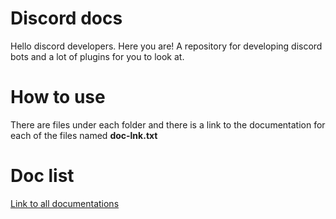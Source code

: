# Discord docs

Hello discord developers. Here you are!
A repository for developing discord bots and a lot of plugins for you to look at.


# How to use

There are files under each folder and there is a link to the documentation for each of the files named **doc-lnk.txt**

# Doc list
[Link to all documentations](https://windwalkerstudio.github.io/docs/)
